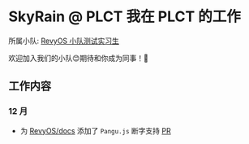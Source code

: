 # SkyRain @ PLCT 我在 PLCT 的工作

所属小队: [RevyOS 小队测试实习生](https://github.com/plctlab/weloveinterns/blob/master/open-internships.md#j143-revyos%E5%B0%8F%E9%98%9F%E6%B5%8B%E8%AF%95%E5%AE%9E%E4%B9%A0%E7%94%9F20241111%E5%BC%80%E6%94%BE100%E5%90%8D)

欢迎加入我们的小队😊期待和你成为同事！🙌

## 工作内容

### 12 月

* 为 [RevyOS/docs](https://github.com/RevyOS/docs) 添加了 `Pangu.js` 断字支持 [PR](https://github.com/revyos/docs/pull/3)
